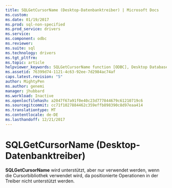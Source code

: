 ```yaml
---
title: SQLGetCursorName (Desktop-Datenbanktreiber) | Microsoft Docs
ms.custom: 
ms.date: 01/19/2017
ms.prod: sql-non-specified
ms.prod_service: drivers
ms.service: 
ms.component: odbc
ms.reviewer: 
ms.suite: sql
ms.technology: drivers
ms.tgt_pltfrm: 
ms.topic: article
helpviewer_keywords: SQLGetCursorName function [ODBC], Desktop Database Drivers
ms.assetid: 76399d74-1121-4c63-92ee-7d2984ac74af
caps.latest.revision: "5"
author: MightyPen
ms.author: genemi
manager: jhubbard
ms.workload: Inactive
ms.openlocfilehash: a2047f67a91f0e40c23d777844679c61210719c6
ms.sourcegitcommit: cc71f1027884462c359effb898390c8d97eaa414
ms.translationtype: MT
ms.contentlocale: de-DE
ms.lasthandoff: 12/21/2017
---
```

# <a name="sqlgetcursorname-desktop-database-drivers"></a>SQLGetCursorName (Desktop-Datenbanktreiber)
**SQLGetCursorName** wird unterstützt, aber nur verwendet werden, wenn die Cursorbibliothek verwendet wird, da positionierte Operationen in der Treiber nicht unterstützt werden.
